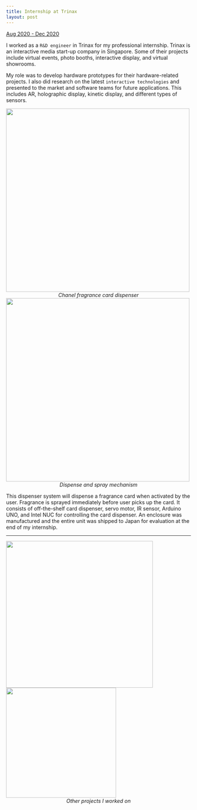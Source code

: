 ```yaml
---
title: Internship at Trinax
layout: post
---
```

<div style="text-align: left"><u>Aug 2020 - Dec 2020</u></div>

I worked as a `R&D engineer` in Trinax for my professional internship. Trinax is an interactive media start-up company in Singapore. Some of their projects include virtual events, photo booths, interactive display, and virtual showrooms.

My role was to develop hardware prototypes for their hardware-related projects. I also did research on the latest `interactive technologies` and presented to the market and software teams for future applications. This includes AR, holographic display, kinetic display, and different types of sensors.

<img src="/assets/images/trinax_box.gif" width="500"/>
<div style="text-align: center"><em>Chanel fragrance card dispenser</em></div>

<img src="/assets/images/trinax_spray.gif" width="500"/>
<div style="text-align: center"><em>Dispense and spray mechanism</em></div>

This dispenser system will dispense a fragrance card when activated by the user. Fragrance is sprayed immediately before user picks up the card. It consists of off-the-shelf card dispenser, servo motor, IR sensor, Arduino UNO, and Intel NUC for controlling the card dispenser. An enclosure was manufactured and the entire unit was shipped to Japan for evaluation at the end of my internship.

---

<img src="/assets/images/trinax_wave.gif" width="400"/>

<img src="/assets/images/trinax_diffuser.gif" width="300"/>
<div style="text-align: center"><em>Other projects I worked on</em></div>
